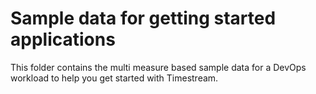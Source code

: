 # Sample data for getting started applications

This folder contains the multi measure based sample data for a DevOps workload to help you get started with Timestream.
